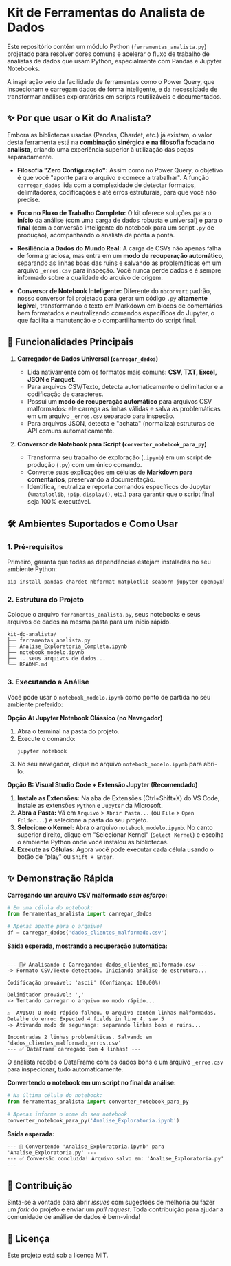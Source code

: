 # Kit de Ferramentas do Analista de Dados

Este repositório contém um módulo Python (`ferramentas_analista.py`) projetado para resolver dores comuns e acelerar o fluxo de trabalho de analistas de dados que usam Python, especialmente com Pandas e Jupyter Notebooks.

A inspiração veio da facilidade de ferramentas como o Power Query, que inspecionam e carregam dados de forma inteligente, e da necessidade de transformar análises exploratórias em scripts reutilizáveis e documentados.

## ✨ Por que usar o Kit do Analista?

Embora as bibliotecas usadas (Pandas, Chardet, etc.) já existam, o valor desta ferramenta está na **combinação sinérgica e na filosofia focada no analista**, criando uma experiência superior à utilização das peças separadamente.

-   **Filosofia "Zero Configuração":** Assim como no Power Query, o objetivo é que você "aponte para o arquivo e comece a trabalhar". A função `carregar_dados` lida com a complexidade de detectar formatos, delimitadores, codificações e até erros estruturais, para que você não precise.

-   **Foco no Fluxo de Trabalho Completo:** O kit oferece soluções para o **início** da análise (com uma carga de dados robusta e universal) e para o **final** (com a conversão inteligente do notebook para um script `.py` de produção), acompanhando o analista de ponta a ponta.

-   **Resiliência a Dados do Mundo Real:** A carga de CSVs não apenas falha de forma graciosa, mas entra em um **modo de recuperação automático**, separando as linhas boas das ruins e salvando as problemáticas em um arquivo `_erros.csv` para inspeção. Você nunca perde dados e é sempre informado sobre a qualidade do arquivo de origem.

-   **Conversor de Notebook Inteligente:** Diferente do `nbconvert` padrão, nosso conversor foi projetado para gerar um código `.py` **altamente legível**, transformando o texto em Markdown em blocos de comentários bem formatados e neutralizando comandos específicos do Jupyter, o que facilita a manutenção e o compartilhamento do script final.

## 🚀 Funcionalidades Principais

1.  **Carregador de Dados Universal (`carregar_dados`)**
    -   Lida nativamente com os formatos mais comuns: **CSV, TXT, Excel, JSON e Parquet**.
    -   Para arquivos CSV/Texto, detecta automaticamente o delimitador e a codificação de caracteres.
    -   Possui um **modo de recuperação automático** para arquivos CSV malformados: ele carrega as linhas válidas e salva as problemáticas em um arquivo `_erros.csv` separado para inspeção.
    -   Para arquivos JSON, detecta e "achata" (normaliza) estruturas de API comuns automaticamente.

2.  **Conversor de Notebook para Script (`converter_notebook_para_py`)**
    -   Transforma seu trabalho de exploração (`.ipynb`) em um script de produção (`.py`) com um único comando.
    -   Converte suas explicações em células de **Markdown para comentários**, preservando a documentação.
    -   Identifica, neutraliza e reporta comandos específicos do Jupyter (`%matplotlib`, `!pip`, `display()`, etc.) para garantir que o script final seja 100% executável.


## 🛠️ Ambientes Suportados e Como Usar

### 1. Pré-requisitos

Primeiro, garanta que todas as dependências estejam instaladas no seu ambiente Python:


```bash
pip install pandas chardet nbformat matplotlib seaborn jupyter openpyxl pyarrowr
```

### 2. Estrutura do Projeto

Coloque o arquivo `ferramentas_analista.py`, seus notebooks e seus arquivos de dados na mesma pasta para um início rápido.

```
kit-do-analista/
├── ferramentas_analista.py
├── Analise_Exploratoria_Completa.ipynb
├── notebook_modelo.ipynb
├── ...seus arquivos de dados...
└── README.md
```

### 3. Executando a Análise

Você pode usar o `notebook_modelo.ipynb` como ponto de partida no seu ambiente preferido:

**Opção A: Jupyter Notebook Clássico (no Navegador)**

1.  Abra o terminal na pasta do projeto.
2.  Execute o comando:
    ```
    jupyter notebook
    ```
3.  No seu navegador, clique no arquivo `notebook_modelo.ipynb` para abri-lo.

**Opção B: Visual Studio Code + Extensão Jupyter (Recomendado)**

1.  **Instale as Extensões:** Na aba de Extensões (Ctrl+Shift+X) do VS Code, instale as extensões `Python` e `Jupyter` da Microsoft.
2.  **Abra a Pasta:** Vá em `Arquivo` > `Abrir Pasta...` (ou `File` > `Open Folder...`) e selecione a pasta do seu projeto.
3.  **Selecione o Kernel:** Abra o arquivo `notebook_modelo.ipynb`. No canto superior direito, clique em "Selecionar Kernel" (`Select Kernel`) e escolha o ambiente Python onde você instalou as bibliotecas.
4.  **Execute as Células:** Agora você pode executar cada célula usando o botão de "play" ou `Shift + Enter`.

## ✨ Demonstração Rápida

**Carregando um arquivo CSV malformado *sem esforço*:**

```python
# Em uma célula do notebook:
from ferramentas_analista import carregar_dados

# Apenas aponte para o arquivo!
df = carregar_dados('dados_clientes_malformado.csv')

```

**Saída esperada, mostrando a recuperação automática:**

```

--- 🕵️‍♂️ Analisando e Carregando: dados_clientes_malformado.csv ---
-> Formato CSV/Texto detectado. Iniciando análise de estrutura...

Codificação provável: 'ascii' (Confiança: 100.00%)

Delimitador provável: ','
-> Tentando carregar o arquivo no modo rápido...

⚠️  AVISO: O modo rápido falhou. O arquivo contém linhas malformadas.
Detalhe do erro: Expected 4 fields in line 4, saw 5
-> Ativando modo de segurança: separando linhas boas e ruins...

Encontradas 2 linhas problemáticas. Salvando em 'dados_clientes_malformado_erros.csv'
--- ✅ DataFrame carregado com 4 linhas! ---

```

O analista recebe o DataFrame com os dados bons e um arquivo `_erros.csv` para inspecionar, tudo automaticamente.

**Convertendo o notebook em um script no final da análise:**

```python
# Na última célula do notebook:
from ferramentas_analista import converter_notebook_para_py

# Apenas informe o nome do seu notebook
converter_notebook_para_py('Analise_Exploratoria.ipynb')
```

**Saída esperada:**
```
--- 🔄 Convertendo 'Analise_Exploratoria.ipynb' para 'Analise_Exploratoria.py' ---
--- ✅ Conversão concluída! Arquivo salvo em: 'Analise_Exploratoria.py' ---
```

## 🤝 Contribuição

Sinta-se à vontade para abrir *issues* com sugestões de melhoria ou fazer um *fork* do projeto e enviar um *pull request*. Toda contribuição para ajudar a comunidade de análise de dados é bem-vinda!

## 📜 Licença

Este projeto está sob a licença MIT.